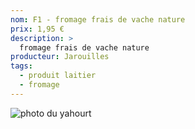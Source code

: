 ```yaml
---
nom: F1 - fromage frais de vache nature
prix: 1,95 €
description: >
  fromage frais de vache nature
producteur: Jarouilles
tags: 
  - produit laitier
  - fromage
---
```


![photo du yahourt](./media/fromage-frais.jpg)